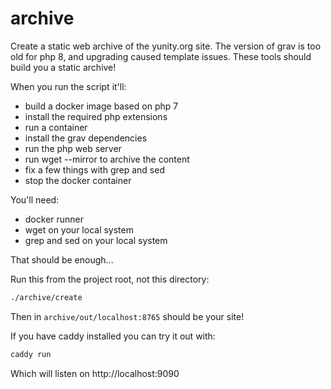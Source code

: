 # archive

Create a static web archive of the yunity.org site.
The version of grav is too old for php 8, and upgrading caused template issues.
These tools should build you a static archive!

When you run the script it'll:
- build a docker image based on php 7
- install the required php extensions
- run a container
- install the grav dependencies
- run the php web server
- run wget --mirror to archive the content
- fix a few things with grep and sed
- stop the docker container

You'll need:
- docker runner
- wget on your local system
- grep and sed on your local system

That should be enough...

Run this from the project root, not this directory:

```bash
./archive/create
```

Then in `archive/out/localhost:8765` should be your site!

If you have caddy installed you can try it out with:

```bash
caddy run
```

Which will listen on http://localhost:9090
